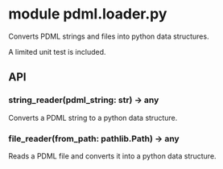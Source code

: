 # module pdml.loader.py

Converts PDML strings and files into 
python data structures.

A limited unit test is included.

## API

### string_reader(pdml_string: str) -> any
Converts a PDML string to a python data
structure.

### file_reader(from_path: pathlib.Path) -> any
Reads a PDML file and converts it into a
python data structure.
